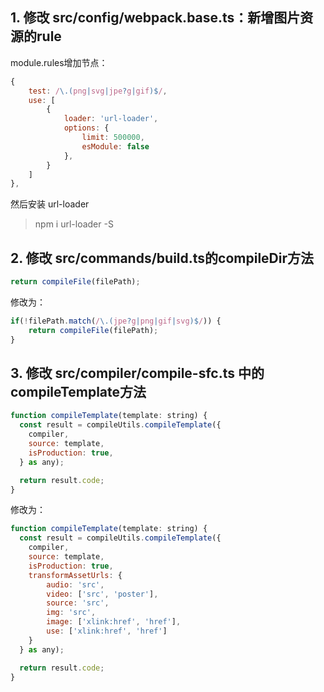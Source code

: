 ## 1. 修改 src/config/webpack.base.ts：新增图片资源的rule

module.rules增加节点：

```javascript
{
    test: /\.(png|svg|jpe?g|gif)$/,
    use: [
        {
            loader: 'url-loader',
            options: {
                limit: 500000,
                esModule: false
            },
        }
    ]
},
```

然后安装 url-loader

> npm i url-loader -S

## 2. 修改 src/commands/build.ts的compileDir方法

```javascript
return compileFile(filePath);
```

修改为：

```javascript
if(!filePath.match(/\.(jpe?g|png|gif|svg)$/)) {
    return compileFile(filePath);
}
```

## 3. 修改 src/compiler/compile-sfc.ts 中的compileTemplate方法

```javascript
function compileTemplate(template: string) {
  const result = compileUtils.compileTemplate({
    compiler,
    source: template,
    isProduction: true,
  } as any);

  return result.code;
}
```

修改为：

```javascript
function compileTemplate(template: string) {
  const result = compileUtils.compileTemplate({
    compiler,
    source: template,
    isProduction: true,
    transformAssetUrls: {
        audio: 'src',
        video: ['src', 'poster'],
        source: 'src',
        img: 'src',
        image: ['xlink:href', 'href'],
        use: ['xlink:href', 'href']
    }
  } as any);

  return result.code;
}
```